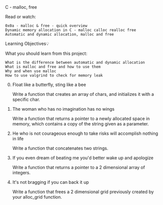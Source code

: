 C - malloc, free

Read or watch:

    0x0a - malloc & free - quick overview
    Dynamic memory allocation in C - malloc calloc realloc free
    Automatic and dynamic allocation, malloc and free

Learning Objectives💡

What you should learn from this project:

    What is the difference between automatic and dynamic allocation
    What is malloc and free and how to use them
    Why and when use malloc
    How to use valgrind to check for memory leak

0. Float like a butterfly, sting like a bee

    Write a function that creates an array of chars, and initializes it with a specific char.

1. The woman who has no imagination has no wings

    Write a function that returns a pointer to a newly allocated space in memory, which contains a copy of the string given as a parameter.

2. He who is not courageous enough to take risks will accomplish nothing in life

    Write a function that concatenates two strings.

3. If you even dream of beating me you'd better wake up and apologize

    Write a function that returns a pointer to a 2 dimensional array of integers.

4. It's not bragging if you can back it up

    Write a function that frees a 2 dimensional grid previously created by your alloc_grid function.

